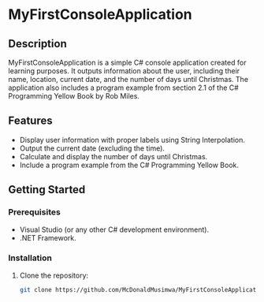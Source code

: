 ﻿# MyFirstConsoleApplication

## Description

MyFirstConsoleApplication is a simple C# console application created for learning purposes. It outputs information about the user, including their name, location, current date, and the number of days until Christmas. The application also includes a program example from section 2.1 of the C# Programming Yellow Book by Rob Miles.

## Features

- Display user information with proper labels using String Interpolation.
- Output the current date (excluding the time).
- Calculate and display the number of days until Christmas.
- Include a program example from the C# Programming Yellow Book.

## Getting Started

### Prerequisites

- Visual Studio (or any other C# development environment).
- .NET Framework.

### Installation

1. Clone the repository:

   ```bash
   git clone https://github.com/McDonaldMusimwa/MyFirstConsoleApplication.git
